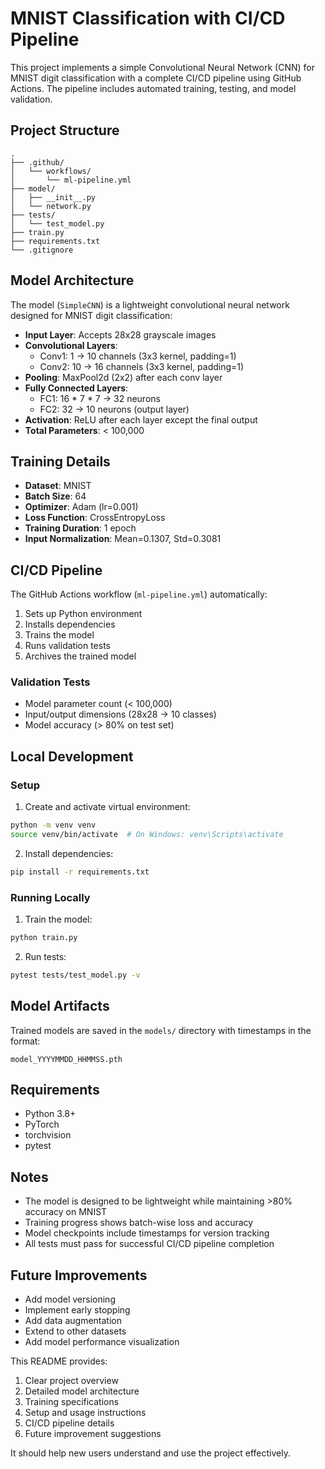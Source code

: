 # MNIST Classification with CI/CD Pipeline

This project implements a simple Convolutional Neural Network (CNN) for MNIST digit classification with a complete CI/CD pipeline using GitHub Actions. The pipeline includes automated training, testing, and model validation.

## Project Structure

```
.
├── .github/
│   └── workflows/
│       └── ml-pipeline.yml
├── model/
│   ├── __init__.py
│   └── network.py
├── tests/
│   └── test_model.py
├── train.py
├── requirements.txt
└── .gitignore
```

## Model Architecture

The model (`SimpleCNN`) is a lightweight convolutional neural network designed for MNIST digit classification:

- **Input Layer**: Accepts 28x28 grayscale images
- **Convolutional Layers**:
  - Conv1: 1 → 10 channels (3x3 kernel, padding=1)
  - Conv2: 10 → 16 channels (3x3 kernel, padding=1)
- **Pooling**: MaxPool2d (2x2) after each conv layer
- **Fully Connected Layers**:
  - FC1: 16 * 7 * 7 → 32 neurons
  - FC2: 32 → 10 neurons (output layer)
- **Activation**: ReLU after each layer except the final output
- **Total Parameters**: < 100,000

## Training Details

- **Dataset**: MNIST
- **Batch Size**: 64
- **Optimizer**: Adam (lr=0.001)
- **Loss Function**: CrossEntropyLoss
- **Training Duration**: 1 epoch
- **Input Normalization**: Mean=0.1307, Std=0.3081

## CI/CD Pipeline

The GitHub Actions workflow (`ml-pipeline.yml`) automatically:
1. Sets up Python environment
2. Installs dependencies
3. Trains the model
4. Runs validation tests
5. Archives the trained model

### Validation Tests
- Model parameter count (< 100,000)
- Input/output dimensions (28x28 → 10 classes)
- Model accuracy (> 80% on test set)

## Local Development

### Setup
1. Create and activate virtual environment:
```bash
python -m venv venv
source venv/bin/activate  # On Windows: venv\Scripts\activate
```

2. Install dependencies:
```bash
pip install -r requirements.txt
```

### Running Locally
1. Train the model:
```bash
python train.py
```

2. Run tests:
```bash
pytest tests/test_model.py -v
```

## Model Artifacts

Trained models are saved in the `models/` directory with timestamps in the format:
```
model_YYYYMMDD_HHMMSS.pth
```

## Requirements

- Python 3.8+
- PyTorch
- torchvision
- pytest

## Notes

- The model is designed to be lightweight while maintaining >80% accuracy on MNIST
- Training progress shows batch-wise loss and accuracy
- Model checkpoints include timestamps for version tracking
- All tests must pass for successful CI/CD pipeline completion

## Future Improvements

- Add model versioning
- Implement early stopping
- Add data augmentation
- Extend to other datasets
- Add model performance visualization

This README provides:
1. Clear project overview
2. Detailed model architecture
3. Training specifications
4. Setup and usage instructions
5. CI/CD pipeline details
6. Future improvement suggestions

It should help new users understand and use the project effectively.
